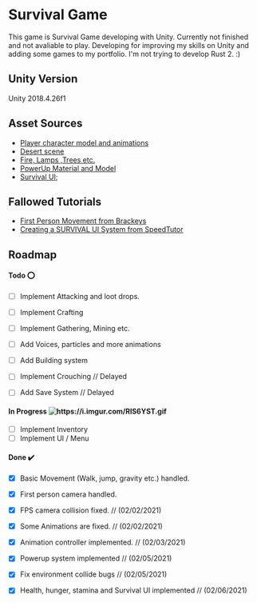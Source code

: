 # Survival Game
  This game is Survival Game developing with Unity. Currently not finished and not avaliable to play. Developing for improving my skills on Unity and adding some games to my portfolio. I'm not trying to develop Rust 2. :) 
 <br>
## Unity Version
Unity 2018.4.26f1
 <br>
## Asset Sources
- [Player character model and animations](https://www.mixamo.com/#/?page=1&type=Character)
- [Desert scene](https://runemarkstudio.itch.io/poly-desert)
- [Fire, Lamps ,Trees etc.](https://devassets.com/assets/rpg-tutorial-assets/) 
- [PowerUp Material and Model](https://devilsworkshop.itch.io/low-poly-3d-and-pixel-2d-rpg-game-assets)
- [Survival UI](https://assetstore.unity.com/packages/tools/gui/survival-ui-system-free-165299);
  <br>
## Fallowed Tutorials
- [First Person Movement from Brackeys](https://youtu.be/_QajrabyTJc)
- [Creating a SURVIVAL UI System from SpeedTutor](https://youtu.be/OcFIFOi3ZPk)
  <br>
## Roadmap
#### Todo :o:
- [ ] Implement Attacking and loot drops.

- [ ] Implement Crafting
- [ ] Implement Gathering, Mining etc.
- [ ] Add Voices, particles and more animations
- [ ] Add Building system
- [ ] Implement Crouching // Delayed
- [ ] Add Save System // Delayed

#### In Progress <img src="https://i.imgur.com/RlS6YST.gif" alt="https://i.imgur.com/RlS6YST.gif">
- [ ] Implement Inventory
- [ ] Implement UI / Menu

#### Done :heavy_check_mark:
- [x] Basic Movement (Walk, jump, gravity etc.) handled.
- [x] First person camera handled.
- [x] FPS camera collision fixed.     // (02/02/2021)
- [x] Some Animations are fixed.      // (02/02/2021)
- [x] Animation controller implemented.  // (02/03/2021)
- [x] Powerup system implemented     // (02/05/2021)
- [x] Fix environment collide bugs  // (02/05/2021)
- [x] Health, hunger, stamina and Survival UI implemented // (02/06/2021)






